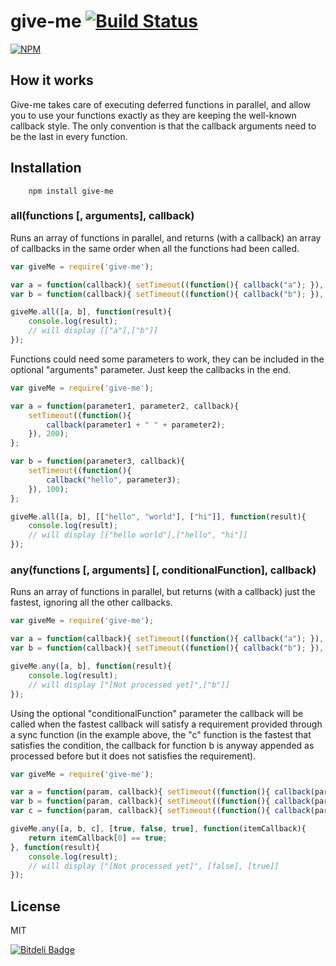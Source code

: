 give-me [![Build Status](https://secure.travis-ci.org/matteofigus/give-me.png?branch=master)](http://travis-ci.org/matteofigus/give-me)
=============

[![NPM](https://nodei.co/npm/give-me.png?downloads=true)](https://npmjs.org/package/give-me)

## How it works

Give-me takes care of executing deferred functions in parallel, and allow you to use your functions exactly as they are keeping the well-known callback style. The only convention is that the callback arguments need to be the last in every function.

## Installation

```shell
	npm install give-me
```

### all(functions [, arguments], callback)

Runs an array of functions in parallel, and returns (with a callback) an array of callbacks in the same order when all the functions had been called.

```js
var giveMe = require('give-me');

var a = function(callback){ setTimeout((function(){ callback("a"); }), 200); };
var b = function(callback){ setTimeout((function(){ callback("b"); }), 100); };

giveMe.all([a, b], function(result){
	console.log(result);
	// will display [["a"],["b"]]
});
```

Functions could need some parameters to work, they can be included in the optional "arguments" parameter. Just keep the callbacks in the end.

```js
var giveMe = require('give-me');

var a = function(parameter1, parameter2, callback){ 
	setTimeout((function(){ 
		callback(parameter1 + " " + parameter2);
	}), 200); 
};

var b = function(parameter3, callback){ 
	setTimeout((function(){ 
		callback("hello", parameter3);
	}), 100); 
};

giveMe.all([a, b], [["hello", "world"], ["hi"]], function(result){
	console.log(result);
	// will display [["hello world"],["hello", "hi"]]
});
```

### any(functions [, arguments] [, conditionalFunction], callback)
	
Runs an array of functions in parallel, but returns (with a callback) just the fastest, ignoring all the other callbacks.

```js
var giveMe = require('give-me');

var a = function(callback){ setTimeout((function(){ callback("a"); }), 2000); };
var b = function(callback){ setTimeout((function(){ callback("b"); }), 100); };

giveMe.any([a, b], function(result){
	console.log(result);
	// will display ["[Not processed yet]",["b"]]
});
```
	
Using the optional "conditionalFunction" parameter the callback will be called when the fastest callback will satisfy a requirement provided through a sync function (in the example above, the "c" function is the fastest that satisfies the condition, the callback for function b is anyway appended as processed before but it does not satisfies the requirement).

```js
var giveMe = require('give-me');

var a = function(param, callback){ setTimeout((function(){ callback(param) }), 200); }
var b = function(param, callback){ setTimeout((function(){ callback(param) }), 50); }
var c = function(param, callback){ setTimeout((function(){ callback(param) }), 100); }

giveMe.any([a, b, c], [true, false, true], function(itemCallback){
	return itemCallback[0] == true;
}, function(result){
	console.log(result);
	// will display ["[Not processed yet]", [false], [true]]
});
```

## License

MIT


[![Bitdeli Badge](https://d2weczhvl823v0.cloudfront.net/matteofigus/give-me/trend.png)](https://bitdeli.com/free "Bitdeli Badge")